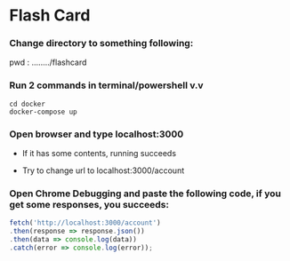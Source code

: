 # Flash Card 
### Change directory to something following:
pwd : ......../flashcard

### Run 2 commands in terminal/powershell v.v
```
cd docker
docker-compose up
```

### Open browser and type localhost:3000
* If it has some contents, running succeeds

* Try to change url to localhost:3000/account

### Open Chrome Debugging and paste the following code, if you get some responses, you succeeds:
```javascript
fetch('http://localhost:3000/account')
.then(response => response.json())
.then(data => console.log(data))
.catch(error => console.log(error));
```
